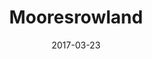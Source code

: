 ---
title: "Mooresrowland"
date: 2017-03-23
publishdate: 2017-03-24

domain:
  - name: "mooresrowland.com.my"
    hosting: "gmail"
    email:
    - name: "abbychor -"
      email: "abbychor@mooresrowland.com.my"
      status: "Suspended"
      login: "2018/06/01 18:50:37"
      usage: "1.06" 
    - name: "accounts -"
      email: "accounts@mooresrowland.com.my"
      status: "Active"
      login: "2020/10/14 18:31:04"
      usage: "0.17" 
    - name: "AP Tan"
      email: "aptan@mooresrowland.com.my"
      status: "Suspended"
      login: "2017/03/05 22:42:51"
      usage: "0.71" 
    - name: "chrislim -"
      email: "chrislim@mooresrowland.com.my"
      status: "Suspended"
      login: "2018/03/11 17:18:08"
      usage: "0.9" 
    - name: "elong -"
      email: "elong@mooresrowland.com.my"
      status: "Suspended"
      login: "2020/05/02 16:15:12"
      usage: "1.6" 
    - name: "khoryy -"
      email: "khoryy@mooresrowland.com.my"
      status: "Active"
      login: "2022/05/22 01:30:18"
      usage: "12.7" 
    - name: "KK Lee"
      email: "kklee@mooresrowland.com.my"
      status: "Suspended"
      login: "2018/04/01 22:26:30"
      usage: "2.38" 
    - name: "KS Lim"
      email: "kslim@mooresrowland.com.my"
      status: "Suspended"
      login: "2017/10/26 03:40:44"
      usage: "6.4" 
    - name: "May Fang"
      email: "mfchan@mooresrowland.com.my"
      status: "Active"
      login: "2022/05/23 06:35:22"
      usage: "1.77" 
    - name: "Moores Rowland Penang"
      email: "leesy@mooresrowland.com.my"
      status: "Suspended"
      login: "2018/07/05 00:17:09"
      usage: "11.24" 
    - name: "Office MooresRowland"
      email: "office@mooresrowland.com.my"
      status: "Active"
      login: "2018/05/06 23:28:23"
      usage: "2.14" 
    - name: "office incoming"
      email: "office_incoming@mooresrowland.com.my"
      status: "Suspended"
      login: "2016/06/10 06:17:41"
      usage: "16.2" 
    - name: "penang -"
      email: "penang@mooresrowland.com.my"
      status: "Active"
      login: "2022/05/17 23:25:25"
      usage: "10.0" 
    - name: "shchoo -"
      email: "shchoo@mooresrowland.com.my"
      status: "Suspended"
      login: "2016/11/24 01:58:27"
      usage: "0.78" 
    - name: "Shinajii Sdn Bhd"
      email: "shinajii@mooresrowland.com.my"
      status: "Active"
      login: "2022/05/26 00:00:52"
      usage: "0.0" 
    - name: "yeevon -"
      email: "yeevon@mooresrowland.com.my"
      status: "Suspended"
      login: "2020/01/16 02:55:07"
      usage: "3.05" 
---